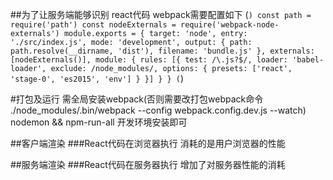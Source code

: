 ##为了让服务端能够识别 react代码 webpack需要配置如下
(```)
const path = require('path')
const nodeExternals = require('webpack-node-externals')
module.exports = {
  target: 'node',
  entry: './src/index.js',
  mode: 'development',
  output: {
    path: path.resolve(__dirname, 'dist'),
    filename: 'bundle.js'
  },
  externals: [nodeExternals()],
  module: {
    rules: [{
      test: /\.js?$/,
      loader: 'babel-loader',
      exclude: /node_modules/,
      options: {
        presets: ['react', 'stage-0', 'es2015', 'env']
      }
    }]
  }
}
(```)


#打包及运行
需全局安装webpack(否则需要改打包webpack命令 ./node_modules/.bin/webpack --config webpack.config.dev.js --watch)
nodemon && npm-run-all 开发环境安装即可


##客户端渲染
###React代码在浏览器执行 消耗的是用户浏览器的性能

##服务端渲染
###React代码在服务器执行 增加了对服务器性能的消耗